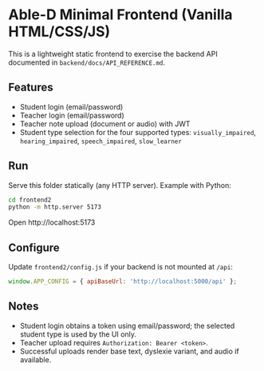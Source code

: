 # Able-D Minimal Frontend (Vanilla HTML/CSS/JS)

This is a lightweight static frontend to exercise the backend API documented in `backend/docs/API_REFERENCE.md`.

## Features
- Student login (email/password)
- Teacher login (email/password)
- Teacher note upload (document or audio) with JWT
- Student type selection for the four supported types: `visually_impaired`, `hearing_impaired`, `speech_impaired`, `slow_learner`

## Run
Serve this folder statically (any HTTP server). Example with Python:

```bash
cd frontend2
python -m http.server 5173
```

Open http://localhost:5173

## Configure
Update `frontend2/config.js` if your backend is not mounted at `/api`:

```js
window.APP_CONFIG = { apiBaseUrl: 'http://localhost:5000/api' };
```

## Notes
- Student login obtains a token using email/password; the selected student type is used by the UI only.
- Teacher upload requires `Authorization: Bearer <token>`.
- Successful uploads render base text, dyslexie variant, and audio if available.


